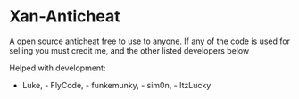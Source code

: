 # Xan-Anticheat
A open source anticheat free to use to anyone.
If any of the code is used for selling you must credit me, and the other listed developers below

Helped with development:
- Luke, - FlyCode, - funkemunky, - sim0n, - ItzLucky
